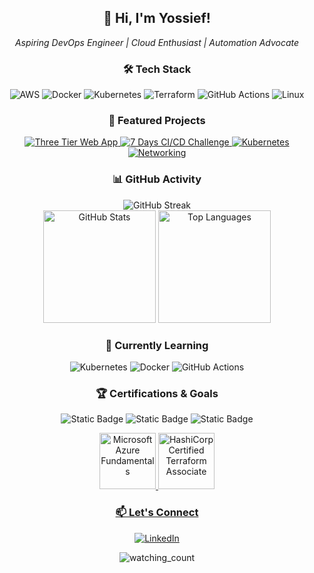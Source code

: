 
<div align="center">
  <h2>👋 Hi, I'm Yossief!</h2>
  
  <p><em>Aspiring DevOps Engineer | Cloud Enthusiast | Automation Advocate</em></p>
  
  <h3>🛠️ Tech Stack</h3>
  <p>
    <img src="https://img.shields.io/badge/AWS-232F3E?style=flat-square&logo=amazon-aws&logoColor=white" alt="AWS"/>
    <img src="https://img.shields.io/badge/Docker-2496ED?style=flat-square&logo=docker&logoColor=white" alt="Docker"/>
    <img src="https://img.shields.io/badge/Kubernetes-326CE5?style=flat-square&logo=kubernetes&logoColor=white" alt="Kubernetes"/>
    <img src="https://img.shields.io/badge/Terraform-623CE4?style=flat-square&logo=terraform&logoColor=white" alt="Terraform"/>
    <img src="https://img.shields.io/badge/GitHub_Actions-2088FF?style=flat-square&logo=github-actions&logoColor=white" alt="GitHub Actions"/>
    <img src="https://img.shields.io/badge/Linux-FCC624?style=flat-square&logo=linux&logoColor=black" alt="Linux"/>
  </p>
  
  <h3>🚀 Featured Projects</h3>
  
  <a href="https://github.com/maaclin/DevOps/tree/main/AWS/Three%20Tier%20Web%20App">
    <img src="https://img.shields.io/badge/Three%20Tier%20Web%20App-2B5BBD?style=for-the-badge&logo=aws&logoColor=white" alt="Three Tier Web App"/>
  </a>
  
  <a href="https://github.com/maaclin/DevOps/tree/main/CICD/%207%20Day%20CICD%20Challenge">
    <img src="https://img.shields.io/badge/7%20Days%20CI/CD%20Challenge-FF6B35?style=for-the-badge&logo=githubactions&logoColor=white" alt="7 Days CI/CD Challenge"/>
  </a>
  
  <a href="https://github.com/maaclin/DevOps/tree/main/AWS/Kubernetes">
    <img src="https://img.shields.io/badge/Kubernetes-7B2CBF?style=for-the-badge&logo=kubernetes&logoColor=white" alt="Kubernetes"/>
  </a>
  
  <a href="https://github.com/maaclin/DevOps/tree/main/AWS/VPC">
    <img src="https://img.shields.io/badge/Networking-06D6A0?style=for-the-badge&logo=amazonec2&logoColor=white" alt="Networking"/>
  </a>
</div>

<div align="center">
  <h3>📊 GitHub Activity</h3>
  <img src="https://github-readme-streak-stats.herokuapp.com/?user=maaclin&theme=dark&hide_border=true" alt="GitHub Streak"/>
</div>
<div align="center">
  <img height="180em" src="https://github-readme-stats.vercel.app/api?username=maaclin&include_all_commits=true&count_private=true&show_icons=true&line_height=20&title_color=2B5BBD&icon_color=1124BB&text_color=A1A1A1&bg_color=0,000000,130F40" alt="GitHub Stats"/>
  <img height="180em" src="https://github-readme-stats.vercel.app/api/top-langs?username=maaclin&show_icons=true&locale=en&layout=compact&theme=chartreuse-dark" alt="Top Languages" />
</div>

<div align="center">
  <h3>🌱 Currently Learning</h3>
  <p>
    <img src="https://img.shields.io/badge/Container_Orchestration-Kubernetes-326CE5?style=flat-square&logo=kubernetes&logoColor=white" alt="Kubernetes"/>
    <img src="https://img.shields.io/badge/Containerization-Docker-2496ED?style=flat-square&logo=docker&logoColor=white" alt="Docker"/>
    <img src="https://img.shields.io/badge/CI/CD-GitHub_Actions-2088FF?style=flat-square&logo=github-actions&logoColor=white" alt="GitHub Actions"/>
  </p>
</div>

<div align="center">
  <h3>🏆 Certifications & Goals</h3>
  <p>
    <img alt="Static Badge" src="https://img.shields.io/badge/AWS_Solutions_Architect-orange">
    <img alt="Static Badge" src="https://img.shields.io/badge/Terraform_Associate-green">
    <img alt="Static Badge" src="https://img.shields.io/badge/Azure_Fundamentals_(AZ900)-green">
    <p align="center"> 
  <a href="https://www.credly.com/badges/87807bc5-d837-48fe-812f-8267b385d1d9">
    <img src="https://images.credly.com/size/340x340/images/be8fcaeb-c769-4858-b567-ffaaa73ce8cf/image.png" alt="Microsoft Azure Fundamentals" width="90" height="90"/>
  </a>
  <a href="https://www.credly.com/badges/19c3f760-9975-4b42-a53a-56d3f94f8343">
    <img src="https://images.credly.com/size/680x680/images/ed4be915-68f8-428a-b332-40ded9084ee5/blob" alt="HashiCorp Certified Terraform Associate" width="90" height="90"/>
  </p>
</div>
    
<div align="center">
  <h3>📫 Let's Connect</h3>
  <p>
    <a href="https://linkedin.com/in/yossief-s">
      <img src="https://img.shields.io/badge/LinkedIn-0077B5?style=for-the-badge&logo=linkedin&logoColor=white" alt="LinkedIn"/>
    </a>
    
  </p>
</div>

<div align="center">
  
<img src="https://komarev.com/ghpvc/?username=maaclin&color=brightgreen" alt="watching_count" />
</div>
